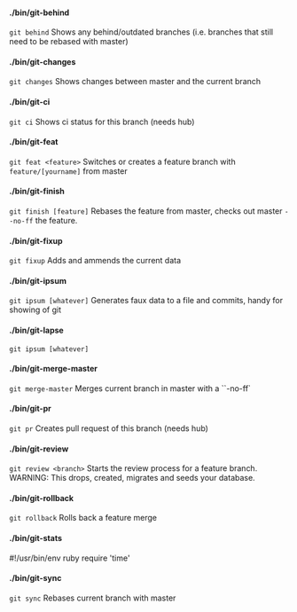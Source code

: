 #### ./bin/git-behind 
`git behind`
Shows any behind/outdated branches (i.e. branches that still need to be rebased with master)

#### ./bin/git-changes 
`git changes`
Shows changes between master and the current branch

#### ./bin/git-ci 
`git ci`
Shows ci status for this branch (needs hub)

#### ./bin/git-feat 
`git feat <feature>`
Switches or creates a feature branch with `feature/[yourname]` from master

#### ./bin/git-finish 
`git finish [feature]`
Rebases the feature from master, checks out master `--no-ff` the feature.

#### ./bin/git-fixup 
`git fixup`
Adds and ammends the current data

#### ./bin/git-ipsum 
`git ipsum [whatever]`
Generates faux data to a file and commits, handy for showing of git

#### ./bin/git-lapse 
`git ipsum [whatever]`
#### ./bin/git-merge-master 
`git merge-master` 
Merges current branch in master with a ``-no-ff`

#### ./bin/git-pr 
`git pr`
Creates pull request of this branch (needs hub)

#### ./bin/git-review 
`git review <branch>` 
Starts the review process for a feature branch. WARNING: This drops, created, migrates and seeds your database.

#### ./bin/git-rollback 
`git rollback`
Rolls back a feature merge

#### ./bin/git-stats 
#!/usr/bin/env ruby
require 'time'

#### ./bin/git-sync 
`git sync`
Rebases current branch with master
